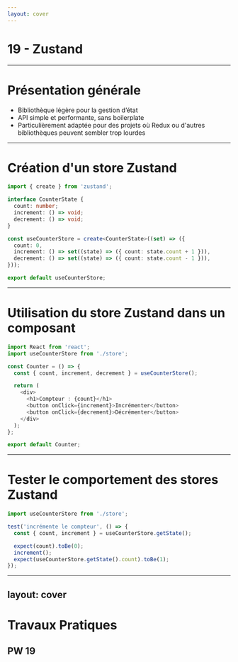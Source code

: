 ```yaml
---
layout: cover
---
```


# 19 - Zustand

---

# Présentation générale

- Bibliothèque légère pour la gestion d’état
- API simple et performante, sans boilerplate
- Particulièrement adaptée pour des projets où Redux ou d'autres bibliothèques peuvent sembler trop lourdes

---

# Création d'un store Zustand

```typescript
import { create } from 'zustand';

interface CounterState {
  count: number;
  increment: () => void;
  decrement: () => void;
}

const useCounterStore = create<CounterState>((set) => ({
  count: 0,
  increment: () => set((state) => ({ count: state.count + 1 })),
  decrement: () => set((state) => ({ count: state.count - 1 })),
}));

export default useCounterStore;
```

---

# Utilisation du store Zustand dans un composant

```typescript
import React from 'react';
import useCounterStore from './store';

const Counter = () => {
  const { count, increment, decrement } = useCounterStore();

  return (
    <div>
      <h1>Compteur : {count}</h1>
      <button onClick={increment}>Incrémenter</button>
      <button onClick={decrement}>Décrémenter</button>
    </div>
  );
};

export default Counter;
```

---

# Tester le comportement des stores Zustand

```typescript
import useCounterStore from './store';

test('incrémente le compteur', () => {
  const { count, increment } = useCounterStore.getState();

  expect(count).toBe(0);
  increment();
  expect(useCounterStore.getState().count).toBe(1);
});
```

---
layout: cover
---

# Travaux Pratiques

## PW 19
